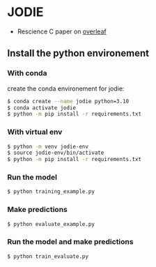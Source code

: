 # JODIE

- Rescience C paper on [overleaf](https://www.overleaf.com/read/yzdtjgjppgkg)

## Install the python environement 

### With conda 

create the conda environement for jodie: 
```bash
$ conda create --name jodie python=3.10
$ conda activate jodie
$ python -m pip install -r requirements.txt  
```

### With virtual env
```bash
$ python -m venv jodie-env
$ source jodie-env/bin/activate
$ python -m pip install -r requirements.txt  
```
### Run the model 

```bash
$ python training_example.py
```

### Make predictions 

```bash
$ python evaluate_example.py
```
### Run the model and make predictions
```bash
$ python train_evaluate.py
```
